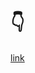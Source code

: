 # 👇

<a href="https://drive.google.com/file/d/1-35dZEJeKHQAsb6HwaEyKtE5xWCUq7m-/view?usp=sharing">link</a>
